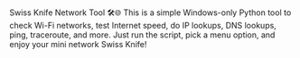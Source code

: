 Swiss Knife Network Tool 🛠️🌐
This is a simple Windows-only Python tool to check Wi-Fi networks, test Internet speed, do IP lookups, DNS lookups, ping, traceroute, and more.
Just run the script, pick a menu option, and enjoy your mini network Swiss Knife!
